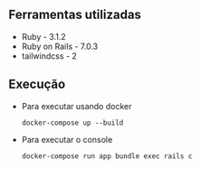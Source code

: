 ## Ferramentas utilizadas

- Ruby - 3.1.2
- Ruby on Rails - 7.0.3
- tailwindcss - 2



## Execução

- Para executar usando docker
  
  `docker-compose up --build`
  
- Para executar o console

  `docker-compose run app bundle exec rails c`

